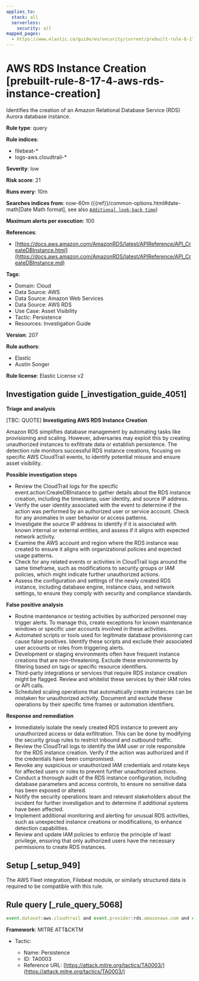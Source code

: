 ```yaml
---
applies_to:
  stack: all
  serverless:
    security: all
mapped_pages:
  - https://www.elastic.co/guide/en/security/current/prebuilt-rule-8-17-4-aws-rds-instance-creation.html
---
```


# AWS RDS Instance Creation [prebuilt-rule-8-17-4-aws-rds-instance-creation]

Identifies the creation of an Amazon Relational Database Service (RDS) Aurora database instance.

**Rule type**: query

**Rule indices**:

* filebeat-*
* logs-aws.cloudtrail-*

**Severity**: low

**Risk score**: 21

**Runs every**: 10m

**Searches indices from**: now-60m ({{ref}}/common-options.html#date-math[Date Math format], see also [`Additional look-back time`](docs-content://solutions/security/detect-and-alert/create-detection-rule.md#rule-schedule))

**Maximum alerts per execution**: 100

**References**:

* [https://docs.aws.amazon.com/AmazonRDS/latest/APIReference/API_CreateDBInstance.html](https://docs.aws.amazon.com/AmazonRDS/latest/APIReference/API_CreateDBInstance.md)

**Tags**:

* Domain: Cloud
* Data Source: AWS
* Data Source: Amazon Web Services
* Data Source: AWS RDS
* Use Case: Asset Visibility
* Tactic: Persistence
* Resources: Investigation Guide

**Version**: 207

**Rule authors**:

* Elastic
* Austin Songer

**Rule license**: Elastic License v2

## Investigation guide [_investigation_guide_4051]

**Triage and analysis**

[TBC: QUOTE]
**Investigating AWS RDS Instance Creation**

Amazon RDS simplifies database management by automating tasks like provisioning and scaling. However, adversaries may exploit this by creating unauthorized instances to exfiltrate data or establish persistence. The detection rule monitors successful RDS instance creations, focusing on specific AWS CloudTrail events, to identify potential misuse and ensure asset visibility.

**Possible investigation steps**

* Review the CloudTrail logs for the specific event.action:CreateDBInstance to gather details about the RDS instance creation, including the timestamp, user identity, and source IP address.
* Verify the user identity associated with the event to determine if the action was performed by an authorized user or service account. Check for any anomalies in user behavior or access patterns.
* Investigate the source IP address to identify if it is associated with known internal or external entities, and assess if it aligns with expected network activity.
* Examine the AWS account and region where the RDS instance was created to ensure it aligns with organizational policies and expected usage patterns.
* Check for any related events or activities in CloudTrail logs around the same timeframe, such as modifications to security groups or IAM policies, which might indicate further unauthorized actions.
* Assess the configuration and settings of the newly created RDS instance, including database engine, instance class, and network settings, to ensure they comply with security and compliance standards.

**False positive analysis**

* Routine maintenance or testing activities by authorized personnel may trigger alerts. To manage this, create exceptions for known maintenance windows or specific user accounts involved in these activities.
* Automated scripts or tools used for legitimate database provisioning can cause false positives. Identify these scripts and exclude their associated user accounts or roles from triggering alerts.
* Development or staging environments often have frequent instance creations that are non-threatening. Exclude these environments by filtering based on tags or specific resource identifiers.
* Third-party integrations or services that require RDS instance creation might be flagged. Review and whitelist these services by their IAM roles or API calls.
* Scheduled scaling operations that automatically create instances can be mistaken for unauthorized activity. Document and exclude these operations by their specific time frames or automation identifiers.

**Response and remediation**

* Immediately isolate the newly created RDS instance to prevent any unauthorized access or data exfiltration. This can be done by modifying the security group rules to restrict inbound and outbound traffic.
* Review the CloudTrail logs to identify the IAM user or role responsible for the RDS instance creation. Verify if the action was authorized and if the credentials have been compromised.
* Revoke any suspicious or unauthorized IAM credentials and rotate keys for affected users or roles to prevent further unauthorized actions.
* Conduct a thorough audit of the RDS instance configuration, including database parameters and access controls, to ensure no sensitive data has been exposed or altered.
* Notify the security operations team and relevant stakeholders about the incident for further investigation and to determine if additional systems have been affected.
* Implement additional monitoring and alerting for unusual RDS activities, such as unexpected instance creations or modifications, to enhance detection capabilities.
* Review and update IAM policies to enforce the principle of least privilege, ensuring that only authorized users have the necessary permissions to create RDS instances.


## Setup [_setup_949]

The AWS Fleet integration, Filebeat module, or similarly structured data is required to be compatible with this rule.


## Rule query [_rule_query_5068]

```js
event.dataset:aws.cloudtrail and event.provider:rds.amazonaws.com and event.action:CreateDBInstance and event.outcome:success
```

**Framework**: MITRE ATT&CKTM

* Tactic:

    * Name: Persistence
    * ID: TA0003
    * Reference URL: [https://attack.mitre.org/tactics/TA0003/](https://attack.mitre.org/tactics/TA0003/)



